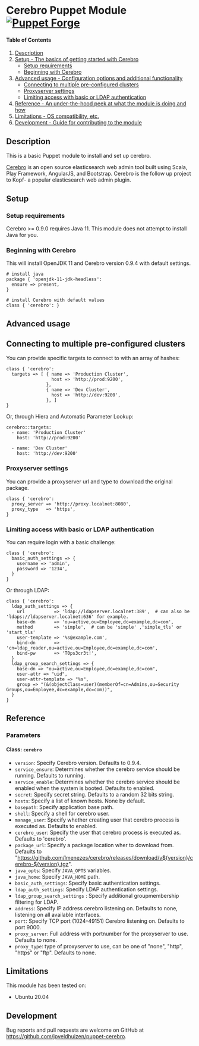 # Cerebro Puppet Module [![Puppet Forge](https://img.shields.io/puppetforge/v/jpveldhuizen/cerebro.svg?style=flat-square)](https://https://forge.puppet.com/modules/jpveldhuizen/cerebro)

#### Table of Contents

1. [Description](#description)
1. [Setup - The basics of getting started with Cerebro](#setup)
    * [Setup requirements](#setup-requirements)
    * [Beginning with Cerebro](#beginning-with-cerebro)
1. [Advanced usage - Configuration options and additional functionality](#advanced-usage)
    * [Connecting to multiple pre-configured clusters](#connecting-to-multiple-pre-configured-clusters)
    * [Proxyserver settings](#proxyserver-settings)
    * [Limiting access with basic or LDAP authentication](#limiting-access-with-basic-or-ldap-authentication)
1. [Reference - An under-the-hood peek at what the module is doing and how](#reference)
1. [Limitations - OS compatibility, etc.](#limitations)
1. [Development - Guide for contributing to the module](#development)

## Description

This is a basic Puppet module to install and set up cerebro.

[Cerebro](https://github.com/lmenezes/cerebro) is an open source elasticsearch web admin tool built using Scala, Play Framework, AngularJS, and Bootstrap. Cerebro is the follow up project to Kopf- a popular elasticsearch web admin plugin.

## Setup

### Setup requirements

Cerebro >= 0.9.0 requires Java 11. This module does not attempt to install Java for you.

### Beginning with Cerebro

This will install OpenJDK 11 and Cerebro version 0.9.4 with default settings.
```
# install java
package { 'openjdk-11-jdk-headless':
  ensure => present,
}

# install Cerebro with default values
class { 'cerebro': }
```

## Advanced usage

## Connecting to multiple pre-configured clusters

You can provide specific targets to connect to with an array of hashes:

```
class { 'cerebro':
  targets => [ { name => 'Production Cluster',
                 host => 'http://prod:9200',
               },
               { name => 'Dev Cluster',
                 host => 'http://dev:9200',
               }, ]
}
```

Or, through Hiera and Automatic Parameter Lookup:

```
cerebro::targets:
  - name: 'Production Cluster'
    host: 'http://prod:9200'

  - name: 'Dev Cluster'
    host: 'http://dev:9200'
```

### Proxyserver settings

You can provide a proxyserver url and type to download the original package.

```
class { 'cerebro':
  proxy_server => 'http://proxy.localnet:8080',
  proxy_type   => 'https',
}
```

### Limiting access with basic or LDAP authentication

You can require login with a basic challenge:

```
class { 'cerebro':
  basic_auth_settings => {
    username => 'admin',
    password => '1234',
  }
}
```

Or through LDAP:

```
class { 'cerebro':
  ldap_auth_settings => {
    url           => 'ldap://ldapserver.localnet:389',  # can also be 'ldaps://ldapserver.localnet:636' for example.
    base-dn       => 'ou=active,ou=Employee,dc=example,dc=com',
    method        => 'simple',  # can be 'simple' ,'simple_tls' or 'start_tls'
    user-template => '%s@example.com',
    bind-dn       => 'cn=ldap_reader,ou=active,ou=Employee,dc=example,dc=com',
    bind-pw       => 'T0ps3cr3t!', 
  }
  ldap_group_search_settings => {
    base-dn => "ou=active,ou=Employee,dc=example,dc=com",
    user-attr => "uid",
    user-attr-template => "%s",
    group => "(&(objectClass=user)(memberOf=cn=Admins,ou=Security Groups,ou=Employee,dc=example,dc=com))",
  }
}
```

## Reference

### Parameters

#### Class: `cerebro`

- `version`: Specify Cerebro version. Defaults to 0.9.4.
- `service_ensure`: Determines whether the cerebro service should be running. Defaults to running.
- `service_enable`: Determines whether the cerebro service should be enabled when the system is booted. Defaults to enabled.
- `secret`: Specify secret string. Defaults to a random 32 bits string.
- `hosts`: Specify a list of known hosts. None by default.
- `basepath`: Specify application base path.
- `shell`: Specify a shell for cerebro user.
- `manage_user`: Specify whether creating user that cerebro process is executed as. Defaults to enabled.
- `cerebro_user`: Specify the user that cerebro process is executed as. Defaults to 'cerebro'.
- `package_url`: Specify a package location wher to download from. Defaults to "https://github.com/lmenezes/cerebro/releases/download/v${version}/cerebro-${version}.tgz". 
- `java_opts`: Specify `JAVA_OPTS` variables.
- `java_home`: Specify `JAVA_HOME` path.
- `basic_auth_settings`: Specify basic authentication settings.
- `ldap_auth_settings`: Specify LDAP authentication settings.
- `ldap_group_search_settings` : Specify additional groupmembership filtering for LDAP.
- `address`: Specify IP address cerebro listening on. Defaults to none, listening on all available interfaces.
- `port`: Specify TCP port (1024-49151) Cerebro listening on. Defaults to port 9000.
- `proxy_server`: Full address with portnumber for the proxyserver to use. Defaults to none.
- `proxy_type`: type of proxyserver to use, can be one of "none", "http", "https" or "ftp". Defaults to none.


## Limitations

This module has been tested on:

- Ubuntu 20.04

## Development

Bug reports and pull requests are welcome on GitHub at https://github.com/jpveldhuizen/puppet-cerebro.
